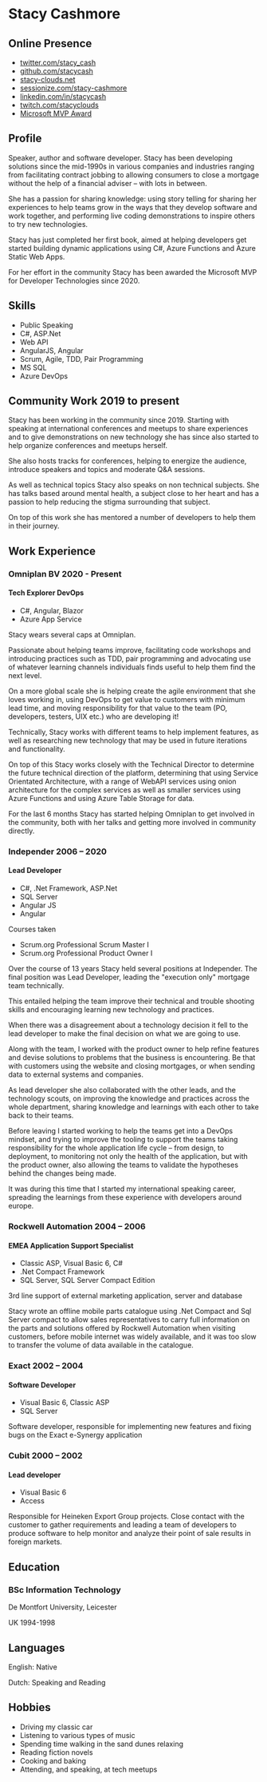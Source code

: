 # Stacy Cashmore

## Online Presence

* [twitter.com/stacy_cash](https://twitter.com/stacy_cash)
* [github.com/stacycash](https://github.com/stacycash)
* [stacy-clouds.net](https://stacy-clouds.net)
* [sessionize.com/stacy-cashmore](https://sessionize.com/stacy-cashmore)
* [linkedin.com/in/stacycash](https://www.linkedin.com/in/stacycash)
* [twitch.com/stacyclouds](https://twitch.com/stacyclouds)
* [Microsoft MVP Award](https://mvp.microsoft.com/en-us/PublicProfile/5003925?fullName=Stacy%20%20Cashmore)

## Profile

Speaker, author and software developer. Stacy has been developing solutions since the mid-1990s in various companies and industries ranging from facilitating contract jobbing to allowing consumers to close a mortgage without the help of a financial adviser – with lots in between.

She has a passion for sharing knowledge: using story telling for sharing her experiences to help teams grow in the ways that they develop software and work together, and performing live coding demonstrations to inspire others to try new technologies.

Stacy has just completed her first book, aimed at helping developers get started building dynamic applications using C#, Azure Functions and Azure Static Web Apps.

For her effort in the community Stacy has been awarded the Microsoft MVP for Developer Technologies since 2020.

## Skills

* Public Speaking
* C#, ASP.Net
* Web API
* AngularJS, Angular
* Scrum, Agile, TDD, Pair Programming
* MS SQL
* Azure DevOps

## Community Work 2019 to present

Stacy has been working in the community since 2019. Starting with speaking at international conferences and meetups to share experiences and to give demonstrations on new technology she has since also started to help organize conferences and meetups herself.

She also hosts tracks for conferences, helping to energize the audience, introduce speakers and topics and moderate Q&A sessions.

As well as technical topics Stacy also speaks on non technical subjects. She has talks based around mental health, a subject close to her heart and has a passion to help reducing the stigma surrounding that subject.

On top of this work she has mentored a number of developers to help them in their journey.

## Work Experience

### Omniplan BV 2020 - Present

#### Tech Explorer DevOps

* C#, Angular, Blazor
* Azure App Service

Stacy wears several caps at Omniplan.

Passionate about helping teams improve, facilitating code workshops and introducing practices such as TDD, pair programming and advocating use of whatever learning channels individuals finds useful to help them find the next level. 

On a more global scale she is helping create the agile environment that she loves working in, using DevOps to get value to customers with minimum lead time, and moving responsibility for that value to the team (PO, developers, testers, UIX etc.) who are developing it!

Technically, Stacy works with different teams to help implement features, as well as researching new technology that may be used in future iterations and functionality.

On top of this Stacy works closely with the Technical Director to determine the future technical direction of the platform, determining that using Service Orientated Architecture, with a range of WebAPI services using onion architecture for the complex services as well as smaller services using Azure Functions and using Azure Table Storage for data.

For the last 6 months Stacy has started helping Omniplan to get involved in the community, both with her talks and getting more involved in community directly.

### Independer 2006 – 2020

#### Lead Developer

* C#, .Net Framework, ASP.Net
* SQL Server
* Angular JS
* Angular

Courses taken

* Scrum.org Professional Scrum Master I
* Scrum.org Professional Product Owner I

Over the course of 13 years Stacy held several positions at Independer.
The final position was Lead Developer, leading the "execution only" mortgage team technically.

This entailed helping the team improve their technical and trouble shooting skills and encouraging learning new technology and practices.

When there was a disagreement about a technology decision it fell to the lead developer to make the final decision on what we are going to use.

Along with the team, I worked with the product owner to help refine features and devise solutions to problems that the business is encountering. Be that with customers using the website and closing mortgages, or when sending data to external systems and companies.

As lead developer she also collaborated with the other leads, and the technology scouts, on improving the knowledge and practices across the whole department, sharing knowledge and learnings with each other to take back to their teams.

Before leaving I started working to help the teams get into a DevOps mindset, and trying to improve the tooling to support the teams taking responsibility for the whole application life cycle – from design, to deployment, to monitoring not only the health of the application, but with the product owner, also allowing the teams to validate the hypotheses behind the changes being made.

It was during this time that I started my international speaking career, spreading the learnings from these experience with developers around europe.

### Rockwell Automation 2004 – 2006

#### EMEA Application Support Specialist

* Classic ASP, Visual Basic 6, C#
* .Net Compact Framework
* SQL Server, SQL Server Compact Edition

3rd line support of external marketing application, server and database

Stacy wrote an offline mobile parts catalogue using .Net Compact and Sql Server compact to allow sales representatives to carry full information on the parts and solutions offered by Rockwell Automation when visiting customers, before mobile internet was widely available, and it was too slow to transfer the volume of data available in the catalogue.

### Exact 2002 – 2004

#### Software Developer

* Visual Basic 6, Classic ASP
* SQL Server

Software developer, responsible for implementing new features and fixing bugs on the Exact e-Synergy application

### Cubit 2000 – 2002

#### Lead developer

* Visual Basic 6
* Access

Responsible for Heineken Export Group projects. Close contact with the customer to gather requirements and leading a team of developers to produce software to help monitor and analyze their point of sale results in foreign markets.

## Education

### BSc Information Technology

De Montfort University, Leicester

UK 1994-1998

## Languages

English: Native

Dutch: Speaking and Reading

## Hobbies

* Driving my classic car
* Listening to various types of music
* Spending time walking in the sand dunes relaxing
* Reading fiction novels
* Cooking and baking
* Attending, and speaking, at tech meetups
